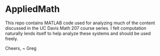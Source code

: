 # AppliedMath

This repo contains MATLAB code used for analyzing much of the content discussed in the UC Davis Math 207 course series. I felt computation naturally lends itself to help analyze these systems and should be used freely. 

Cheers, 
~ Greg
